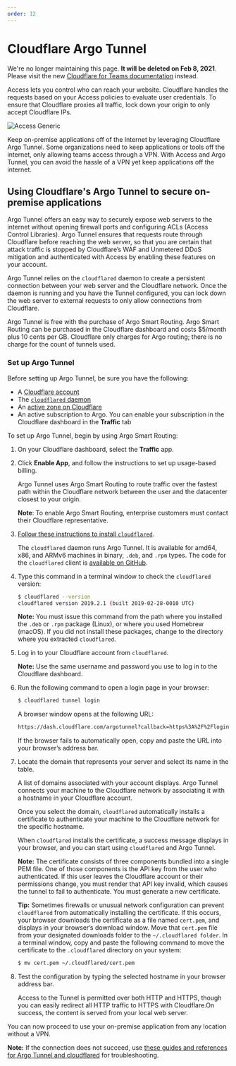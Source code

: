 ```yaml
---
order: 12
---
```


# Cloudflare Argo Tunnel

<Aside type='warning' header='⚠️ THIS PAGE IS OUTDATED'>

We're no longer maintaining this page. **It will be deleted on Feb 8, 2021**. Please visit the new [Cloudflare for Teams documentation](https://secret.wiki/cloudflare-one/teams-docs-changes) instead.

</Aside>

Access lets you control who can reach your website. Cloudflare handles the requests based on your Access policies to evaluate user credentials. To ensure that Cloudflare proxies all traffic, lock down your origin to only accept Cloudflare IPs.

![Access Generic](../static/summary/network-diagram.png)

Keep on-premise applications off of the Internet by leveraging Cloudflare Argo Tunnel. Some organizations need to keep applications or tools off the internet, only allowing teams access through a VPN. With Access and Argo Tunnel, you can avoid the hassle of a VPN yet keep applications off the internet.

## Using Cloudflare's Argo Tunnel to secure on-premise applications

Argo Tunnel offers an easy way to securely expose web servers to the internet without opening firewall ports and configuring ACLs (Access Control Libraries). Argo Tunnel ensures that requests route through Cloudflare before reaching the web server, so that you are certain that attack traffic is stopped by Cloudflare’s WAF and Unmetered DDoS mitigation and authenticated with Access by enabling these features on your account.

Argo Tunnel relies on the `cloudflared` daemon to create a persistent connection between your web server and the Cloudflare network. Once the daemon is running and you have the Tunnel configured, you can lock down the web server to external requests to only allow connections from Cloudflare.

Argo Tunnel is free with the purchase of Argo Smart Routing. Argo Smart Routing can be purchased in the Cloudflare dashboard and costs $5/month plus 10 cents per GB. Cloudflare only charges for Argo routing; there is no charge for the count of tunnels used.

### Set up Argo Tunnel

Before setting up Argo Tunnel, be sure you have the following:

* A [Cloudflare account](https://dash.cloudflare.com/login)
* The [`cloudflared` daemon](https://secret.wiki/argo-tunnel/downloads/)
* An [active zone on Cloudflare](https://support.cloudflare.com/hc/en-us/articles/201720164-Step-2-Create-a-Cloudflare-account-and-add-a-website)
* An active subscription to Argo. You can enable your subscription in the Cloudflare dashboard in the **Traffic** tab

To set up Argo Tunnel, begin by using Argo Smart Routing:

1. On your Cloudflare dashboard, select the **Traffic** app.
1. Click **Enable App**, and follow the instructions to set up usage-based billing.

    Argo Tunnel uses Argo Smart Routing to route traffic over the fastest path within the Cloudflare network between the user and the datacenter closest to your origin.

    **Note**: To enable Argo Smart Routing, enterprise customers must contact their Cloudflare representative.

1. [Follow these instructions to install `cloudflared`](https://secret.wiki/argo-tunnel/downloads/).

    The `cloudflared` daemon runs Argo Tunnel. It is available for amd64, x86, and ARMv6 machines in binary, `.deb`, and `.rpm` types. The code for the `cloudflared` client is [available on GitHub](https://github.com/cloudflare/cloudflared).

1. Type this command in a terminal window to check the `cloudflared` version:

    ```sh
    $ cloudflared --version
    cloudflared version 2019.2.1 (built 2019-02-28-0010 UTC)
    ```

    **Note:** You must issue this command from the path where you installed the `.deb` or `.rpm` package (Linux), or where you used Homebrew (macOS). If you did not install these packages, change to the directory where you extracted `cloudflared`.

1. Log in to your Cloudflare account from `cloudflared`.

    **Note:** Use the same username and password you use to log in to the Cloudflare dashboard.

1. Run the following command to open a login page in your browser:

    ```sh
    $ cloudflared tunnel login
    ```

    A browser window opens at the following URL:

    ```txt
    https://dash.cloudflare.com/argotunnel?callback=https%3A%2F%2Flogin.cloudflarewarp.com%2FA5XXPKA6S5N5YWMTOXRKVWPRPE7BHG3MFRCDZES7UBZU7SWQFF4KA4PWMGL5GXJ
    ```

    If the browser fails to automatically open, copy and paste the URL into your browser’s address bar.

1. Locate the domain that represents your server and select its name in the table.

    A list of domains associated with your account displays. Argo Tunnel connects your machine to the Cloudflare network by associating it with a hostname in your Cloudflare account.

    Once you select the domain, `cloudflared` automatically installs a certificate to authenticate your machine to the Cloudflare network for the specific hostname.

    When `cloudflared` installs the certificate, a success message displays in your browser, and you can start using `cloudflared` and Argo Tunnel.

    **Note:** The certificate consists of three components bundled into a single PEM file. One of those components is the API key from the user who authenticated. If this user leaves the Cloudflare account or their permissions change, you must render that API key invalid, which causes the tunnel to fail to authenticate. You must generate a new certificate.

    **Tip:** Sometimes firewalls or unusual network configuration can prevent `cloudflared` from automatically installing the certificate. If this occurs, your browser downloads the certificate as a file named `cert.pem`, and displays in your browser’s download window. Move that `cert.pem` file from your designated downloads folder to the `~/.cloudflared folder`. In a terminal window, copy and paste the following command to move the certificate to the `.cloudflared` directory on your system:

    ```sh
    $ mv cert.pem ~/.cloudflared/cert.pem
    ```

1. Test the configuration by typing the selected hostname in your browser address bar.

    Access to the Tunnel is permitted over both HTTP and HTTPS, though you can easily redirect all HTTP traffic to HTTPS with Cloudflare.On success, the content is served from your local web server.

You can now proceed to use your on-premise application from any location without a VPN.

**Note:** If the connection does not succeed, use [these guides and references for Argo Tunnel and cloudflared](https://secret.wiki/argo-tunnel/reference/) for troubleshooting.